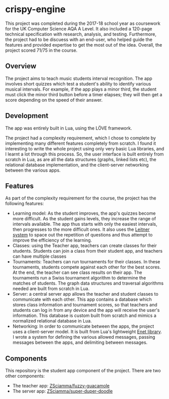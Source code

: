 # crispy-engine

This project was completed during the 2017-18 school year as coursework for the UK Computer Science AQA A Level. It also included a 120-page technical specification with research, analysis, and testing. Furthermore, the project had to be discuess with an end-user, who helped guide the features and provided expertise to get the most out of the idea. Overall, the project scored 71/75 in the course.

## Overview

The project aims to teach music students interval recognition. The app involves short quizzes which test a student's ability to identify various musical intervals. For example, if the app plays a minor third, the student must click the minor third button before a timer elapses; they will then get a score depending on the speed of their answer. 

## Development

The app was entirely built in Lua, using the LÖVE framework. 

The project had a complexity requirement, which I chose to complete by implementing many different features completely from scratch. I found it interesting to write the whole project using only very basic Lua libraries, and I learnt a lot through this process. So, the user interface is built entirely from scratch in Lua, as are all the data structures (graphs, linked lists etc), the relational database implementation, and the client-server networking between the various apps.

## Features

As part of the complexity requirement for the course, the project has the following features:
* Learning model: As the student improves, the app's quizzes become more difficult. As the student gains levels, they increase the range of intervals available. The app thus starts with only the easiest intervals, then progresses to the more difficult ones. It also uses the [Leitner system](https://en.wikipedia.org/wiki/Leitner_system) to space out the repetition of questions and thus attempt to improve the efficiency of the learning.
* Classes: using the Teacher app, teachers can create classes for their students. Students can join a class from their student app, and teachers can have multiple classes
* Tournaments: Teachers can run tournaments for their classes. In these tournaments, students compete against each other for the best scores. At the end, the teacher can see class results on their app. The tournaments run a Swiss tournament algorithm to determine the matches of students. The graph data structures and traversal algorithms needed are built from scratch in Lua.
* Server: a central server app allows the teacher and student classes to communicate with each other. This app contains a database which stores class information and tournament scores, so that teachers and students can log in from any device and the app will receive the user's information. This database is custom built from scratch and mimics a normalized relational database in Lua.
* Networking: In order to communicate between the apps, the project uses a client-server model. It is built from Lua's lightweight [Enet library](https://leafo.net/lua-enet/). I wrote a system for defining the various allowed messages, passing messages between the apps, and delimiting between messages.

## Components

This repository is the student app component of the project. There are two other components:

* The teacher app: [ZSciamma/fuzzy-guacamole](https://github.com/ZSciamma/fuzzy-guacamole)
* The server app: [ZSciamma/super-duper-doodle](https://github.com/ZSciamma/super-duper-doodle)
